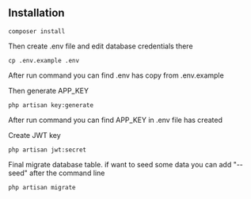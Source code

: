 Installation
------------


```
composer install
```

Then create .env file and edit database credentials there

```
cp .env.example .env
```
After run command you can find .env has copy from .env.example

Then generate APP_KEY
```
php artisan key:generate
```
After run command you can find APP_KEY in .env file has created

Create JWT key
```
php artisan jwt:secret
```

Final migrate database table. if want to seed some data you can add "--seed" after the command line
```
php artisan migrate
```
